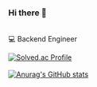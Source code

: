 ### Hi there 👋
<br>
💻 Backend Engineer

<!--
**ParkYooJeong/ParkYooJeong** is a ✨ _special_ ✨ repository because its `README.md` (this file) appears on your GitHub profile.

Here are some ideas to get you started:

- 🔭 I’m currently working on ...
- 🌱 I’m currently learning ...
- 👯 I’m looking to collaborate on ...
- 🤔 I’m looking for help with ...
- 💬 Ask me about ...
- 📫 How to reach me: ...
- 😄 Pronouns: ...
- ⚡ Fun fact: ...
-->
[![Solved.ac Profile](http://mazassumnida.wtf/api/v2/generate_badge?boj=bakyj96)](https://solved.ac/bakyj96/)
<br>
<br>
[![Anurag's GitHub stats](https://github-readme-stats.vercel.app/api?username=ParkYooJeong)](https://github.com/anuraghazra/github-readme-stats)
